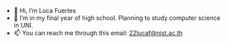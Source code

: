 - 👋 Hi, I’m Luca Fuertes
- 🌱 I’m in my final year of high school. Planning to study computer science in UNI.
- 📫 You can reach me through this email: 22lucaf@nist.ac.th
